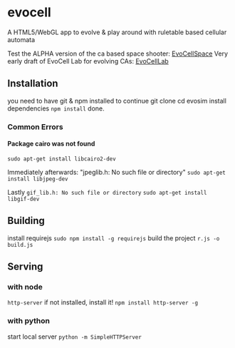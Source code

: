 evocell
=======

A HTML5/WebGL app to evolve & play around with ruletable based cellular automata

Test the ALPHA version of the ca based space shooter: <a href="http://wizard23.github.io/evocell/cellspace.html">EvoCellSpace</a>
Very early draft of EvoCell Lab for evolving CAs: <a href="http://wizard23.github.io/evocell/webevocell.html">EvoCellLab</a>

## Installation ##
you need to have git & npm installed to continue
git clone
cd evosim
install dependencies `npm install`
done.

### Common Errors ###
#### Package cairo was not found ####
`sudo apt-get install libcairo2-dev`

Immediately afterwards: "jpeglib.h: No such file or directory"
`sudo apt-get install libjpeg-dev`

Lastly `gif_lib.h: No such file or directory`
`sudo apt-get install libgif-dev`

## Building ##
install requirejs `sudo npm install -g requirejs`
build the project `r.js -o build.js`

## Serving ##
### with node ###
`http-server`
if not installed, install it! `npm install http-server -g`
### with python ###
start local server `python -m SimpleHTTPServer`